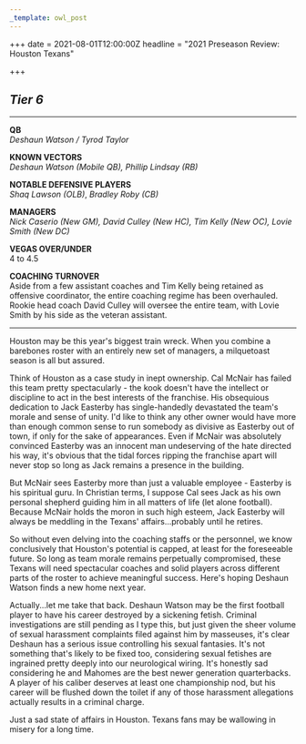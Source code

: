 ```yaml
---
_template: owl_post
---
```



+++
date = 2021-08-01T12:00:00Z
headline = "2021 Preseason Review: Houston Texans"

+++
## _Tier 6_

***

**QB**  
_Deshaun Watson / Tyrod Taylor_

**KNOWN VECTORS**  
_Deshaun Watson (Mobile QB), Phillip Lindsay (RB)_

**NOTABLE DEFENSIVE PLAYERS**  
_Shaq Lawson (OLB)_, _Bradley Roby (CB)_

**MANAGERS**  
_Nick Caserio (New GM), David Culley (New HC), Tim Kelly (New OC), Lovie Smith (New DC)_

**VEGAS OVER/UNDER**  
4 to 4.5

**COACHING TURNOVER**  
Aside from a few assistant coaches and Tim Kelly being retained as offensive coordinator, the entire coaching regime has been overhauled. Rookie head coach David Culley will oversee the entire team, with Lovie Smith by his side as the veteran assistant.

***

Houston may be this year's biggest train wreck. When you combine a barebones roster with an entirely new set of managers, a milquetoast season is all but assured.

Think of Houston as a case study in inept ownership. Cal McNair has failed this team pretty spectacularly - the kook doesn't have the intellect or discipline to act in the best interests of the franchise. His obsequious dedication to Jack Easterby has single-handedly devastated the team's morale and sense of unity. I'd like to think any other owner would have more than enough common sense to run somebody as divisive as Easterby out of town, if only for the sake of appearances. Even if McNair was absolutely convinced Easterby was an innocent man undeserving of the hate directed his way, it's obvious that the tidal forces ripping the franchise apart will never stop so long as Jack remains a presence in the building.

But McNair sees Easterby more than just a valuable employee - Easterby is his spiritual guru. In Christian terms, I suppose Cal sees Jack as his own personal shepherd guiding him in all matters of life (let alone football). Because McNair holds the moron in such high esteem, Jack Easterby will always be meddling in the Texans' affairs...probably until he retires.

So without even delving into the coaching staffs or the personnel, we know conclusively that Houston's potential is capped, at least for the foreseeable future. So long as team morale remains perpetually compromised, these Texans will need spectacular coaches and solid players across different parts of the roster to achieve meaningful success. Here's hoping Deshaun Watson finds a new home next year.

Actually...let me take that back. Deshaun Watson may be the first football player to have his career destroyed by a sickening fetish. Criminal investigations are still pending as I type this, but just given the sheer volume of sexual harassment complaints filed against him by masseuses, it's clear Deshaun has a serious issue controlling his sexual fantasies. It's not something that's likely to be fixed too, considering sexual fetishes are ingrained pretty deeply into our neurological wiring. It's honestly sad considering he and Mahomes are the best newer generation quarterbacks. A player of his caliber deserves at least one championship nod, but his career will be flushed down the toilet if any of those harassment allegations actually results in a criminal charge.

Just a sad state of affairs in Houston. Texans fans may be wallowing in misery for a long time.
